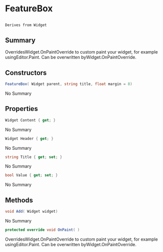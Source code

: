 # FeatureBox

## 
```c#
Derives from Widget
```

## Summary

OverridesWidget.OnPaintOverride to custom paint your widget, for example usingEditor.Paint. Can be overwritten byWidget.OnPaintOverride.
## Constructors

```c#
FeatureBox( Widget parent, string title, float margin = 8) 
```
No Summary
## Properties

```c#
Widget Content { get; } 
```
No Summary
```c#
Widget Header { get; } 
```
No Summary
```c#
string Title { get; set; } 
```
No Summary
```c#
bool Value { get; set; } 
```
No Summary
## Methods

```c#
void Add( Widget widget) 
```
No Summary
```c#
protected override void OnPaint( ) 
```
OverridesWidget.OnPaintOverride to custom paint your widget, for example usingEditor.Paint. Can be overwritten byWidget.OnPaintOverride.
